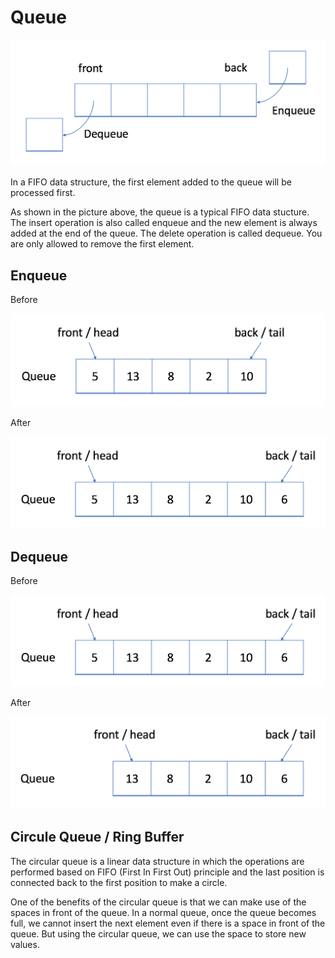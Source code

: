 # Queue

![demo](img/queue-fifo.png)

In a FIFO data structure, the first element added to the queue will be processed first.

As shown in the picture above, the queue is a typical FIFO data stucture. The insert operation is also called enqueue and the new element is always added at the end of the queue. The delete operation is called dequeue. You are only allowed to remove the first element.

## Enqueue

Before

![before-enqueue](img/eg1-enqueue-before.png)

After

![after-enqueue](img/eg1-enqueue-after.png)

## Dequeue

Before

![before-dequeue](img/eg1-enqueue-after.png)

After

![after-dequeue](img/eg2-dequeue-after.png)

## Circule Queue / Ring Buffer

The circular queue is a linear data structure in which the operations are performed based on FIFO (First In First Out) principle and the last position is connected back to the first position to make a circle.

One of the benefits of the circular queue is that we can make use of the spaces in front of the queue. In a normal queue, once the queue becomes full, we cannot insert the next element even if there is a space in front of the queue. But using the circular queue, we can use the space to store new values.
